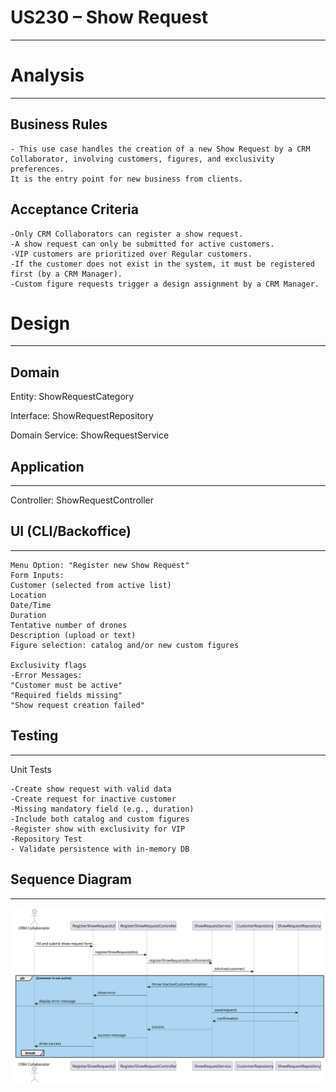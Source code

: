 US230 – Show Request
==============================
---
# Analysis

---

## Business Rules

    - This use case handles the creation of a new Show Request by a CRM Collaborator, involving customers, figures, and exclusivity preferences.
    It is the entry point for new business from clients.

## Acceptance Criteria

    -Only CRM Collaborators can register a show request.
    -A show request can only be submitted for active customers.
    -VIP customers are prioritized over Regular customers.
    -If the customer does not exist in the system, it must be registered first (by a CRM Manager).
    -Custom figure requests trigger a design assignment by a CRM Manager.

# Design

---

## Domain

Entity: ShowRequestCategory

   

Interface: ShowRequestRepository

    

Domain Service: ShowRequestService

  

## Application

---

Controller: ShowRequestController

    


## UI (CLI/Backoffice)

---

    Menu Option: "Register new Show Request"
    Form Inputs:
    Customer (selected from active list)
    Location
    Date/Time
    Duration
    Tentative number of drones
    Description (upload or text)
    Figure selection: catalog and/or new custom figures

    Exclusivity flags
    -Error Messages:
    "Customer must be active"
    "Required fields missing"   
    "Show request creation failed"


## Testing

---

Unit Tests

    -Create show request with valid data 
    -Create request for inactive customer 
    -Missing mandatory field (e.g., duration) 
    -Include both catalog and custom figures 
    -Register show with exclusivity for VIP 
    -Repository Test
    - Validate persistence with in-memory DB

## Sequence Diagram

---


![diagram](./us_230.svg)